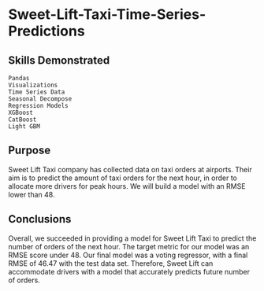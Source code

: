 # Sweet-Lift-Taxi-Time-Series-Predictions

## Skills Demonstrated
    Pandas
    Visualizations
    Time Series Data
    Seasonal Decompose
    Regression Models
    XGBoost
    CatBoost
    Light GBM



## Purpose
Sweet Lift Taxi company has collected data on taxi orders at airports. Their aim is to predict the amount of taxi orders for the next hour, in order to allocate more drivers for peak hours. We will build a model with an RMSE lower than 48. 

## Conclusions
Overall, we succeeded in providing a model for Sweet Lift Taxi to predict the number of orders of the next hour. The target metric for our model was an RMSE score under 48. Our final model was a voting regressor, with a final RMSE of 46.47 with the test data set. Therefore, Sweet Lift can accommodate drivers with a model that accurately predicts future number of orders.  